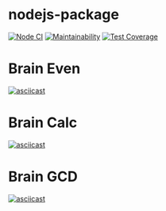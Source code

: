 # nodejs-package

[![Node CI](https://github.com/iuserkv/frontend-project-lvl1/workflows/CI/badge.svg)](https://github.com/iuserkv/frontend-project-lvl1/actions)
[![Maintainability](https://api.codeclimate.com/v1/badges/a99a88d28ad37a79dbf6/maintainability)](https://codeclimate.com/github/codeclimate/codeclimate/maintainability)
[![Test Coverage](https://api.codeclimate.com/v1/badges/a99a88d28ad37a79dbf6/test_coverage)](https://codeclimate.com/github/codeclimate/codeclimate/test_coverage)

# Brain Even
[![asciicast](https://asciinema.org/a/sMKU0AYt4osoqtj0G8eeIbMu5.png)](https://asciinema.org/a/sMKU0AYt4osoqtj0G8eeIbMu5)

# Brain Calc
[![asciicast](https://asciinema.org/a/IaXxQqU0dr2y9NBOF2uCCy3Ow.png)](https://asciinema.org/a/IaXxQqU0dr2y9NBOF2uCCy3Ow)

# Brain GCD
[![asciicast](https://asciinema.org/a/nFrrNpNwI9RdzcNaSj6ECW4TH.png)](https://asciinema.org/a/nFrrNpNwI9RdzcNaSj6ECW4TH)